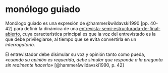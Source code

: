 # monólogo guiado

Monólogo guiado es una expresión de @hammer&wildavski1990 [pp. 40-42] para definir la dinámica de una [entrevista-semi-estructurada-de-final-abierto](entrevista-semi-estructurada-de-final-abierto.md), cuya característica principal es que la voz del entrevistado es la que debe privilegiarse, al tiempo que se evita convertirla en un *interrogatorio*.

El entrevistador debe disimular su voz y opinión tanto como pueda, *«cuando su opinión es requerida, debe simular que responde a la pregunta sin realmente hacerlo»* [@hammer&wildavski1990, p. 42]
